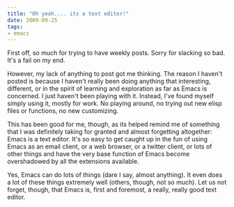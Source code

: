 ```yaml
---
title: "Oh yeah.... its a text editor!"
date: 2009-09-25
tags:
- emacs
---
```

First off, so much for trying to have weekly posts. Sorry for slacking so bad. It's a fail on my end.
<!--more-->
However, my lack of anything to post got me thinking. The reason I haven't posted is because I haven't really been doing anything that interesting, different, or in the spirit of learning and exploration as far as Emacs is concerned. I just haven't been playing with it. Instead, I've found myself simply using it, mostly for work. No playing around, no trying out new elisp files or functions, no new customizing.

This has been good for me, though, as its helped remind me of something that I was definitely taking for granted and almost forgetting altogether: Emacs is a text editor. It's so easy to get caught up in the fun of using Emacs as an email client, or a web browser, or a twitter client, or lots of other things and have the very base function of Emacs become overshadowed by all the extensions available.

Yes, Emacs can do lots of things (dare I say, almost anything). It even does a lot of these things extremely well (others, though, not so much). Let us not forget, though, that Emacs is, first and foremost, a really, really good text editor.
